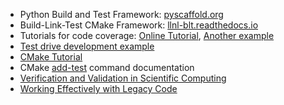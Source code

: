 <!-- testing-introduction2 -->
  * Python Build and Test Framework: [pyscaffold.org](https://pyscaffold.org)
  * Build-Link-Test CMake Framework: [llnl-blt.readthedocs.io](https://llnl-blt.readthedocs.io)
  * Tutorials for code coverage: [Online Tutorial](https://github.com/amklinv/morpheus), [Another example](https://github.com/jrdoneal/infrastructure)
  * [Test drive development example](https://github.com/bssw-tutorial/hello-numerical-world/tdd-example)
  * [CMake Tutorial](https://cmake.org/cmake/help/latest/guide/tutorial/index.html)
  * CMake [add-test](https://cmake.org/cmake/help/latest/command/add_test.html) command documentation
  * [Verification and Validation in Scientific Computing](https://doi.org/10.1017/CBO9780511760396)
  * [Working Effectively with Legacy Code](https://doi.org/10.1007/978-3-540-27777-4_42)
